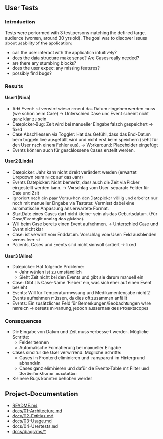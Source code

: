 ## User Tests

### Introduction
Tests were performed with 3 test persons matching the defined target audience (women, around 30 yrs old).
The goal was to discover issues about usability of the application:
- can the user interact with the application intuitively?
- does the data structure make sense? Are Cases really needed?
- are there any stumbling blocks?
- does the user expect any missing features?
- possibly find bugs?

### Results

#### User1 (Nina)
- Add Event: Ist verwirrt wieso erneut das Datum eingeben werden muss (wie schon beim Case) -> Unterschied Case und Event scheint nicht ganz klar zu sein
- Datepicker-Bug: Zeit wird bei manueller Eingabe falsch gespeichert -> fixed
- Case Abschliessen via Toggler: Hat das Gefühl, dass das End-Datum beim toggeln live ausgefüllt wird und nicht erst beim speichern (sieht für den User nach einem Fehler aus). -> Workaround: Placeholder eingefügt
- Events können auch für geschlossene Cases erstellt werden.

#### User2 (Linda)
- Datepicker: Jahr kann nicht direkt verändert werden (erwartet Dropdown beim Klick auf das Jahr)
- Events Datepicker: Nicht bemerkt, dass auch die Zeit via Picker eingestellt werden kann. -> Vorschlag vom User: separate Felder für Date und Zeit
- Ignoriert nach ein paar Versuchen den Datepicker völlig und arbeitet nur noch mit manueller Eingabe via Tastatur. Vermisst dabei eine automatische Anpassung ans erwartete Format.
- StartDate eines Cases darf nicht kleiner sein als das Geburtsdatum. (Für Case/Event gilt analog das gleiche).
- Will beim Case bereits einen Event aufnehmen. -> Unterschied Case und Event nicht klar
- Case: ist verwirrt vom Enddatum. Vorschlag vom User: Feld ausblenden wenns leer ist.
- Patients, Cases und Events sind nicht sinnvoll sortiert -> fixed

#### User3 (Aline)
- Datepicker: Hat folgende Probleme:
  - Jahr wählen ist zu umständlich
  - Sieht Zeit nicht bei den Events und gibt sie darum manuell ein
- Case: Gibt als Case-Name 'Fieber' ein, was sich eher auf einen Event bezieht
- Events: Will für Temperaturmessung und Medikamentengabe nicht 2 Events aufnehmen müssen, da dies oft zusammen anfällt
- Events: Ein zusätzliches Feld für Bemerkungen/Beobachtungen wäre hilfreich -> bereits in Planung, jedoch ausserhalb des Projektscopes

### Consequences
- Die Eingabe von Datum und Zeit muss verbessert werden. Mögliche Schritte:
  - Felder trennen
  - Automatische Formatierung bei manueller Eingabe
- Cases sind für die User verwirrend. Mögliche Schritte:
  - Cases im Frontend eliminieren und transparent im Hintergrund abhandeln
  - Cases ganz eliminieren und dafür die Events-Table mit Filter und Sortierfunktionen ausstatten
- Kleinere Bugs konnten behoben werden
 
## Project-Documentation
- [README.md](https://github.com/elafari/CAS-FEE_project2/blob/master/README.md)
- [docs/01-Architecture.md](https://github.com/elafari/CAS-FEE_project2/blob/master/docs/01-Architecture.md)
- [docs/02-Entities.md](https://github.com/elafari/CAS-FEE_project2/blob/master/docs/02-Entities.md)
- [docs/03-Usage.md](https://github.com/elafari/CAS-FEE_project2/blob/master/docs/03-Usage.md)
- docs/04-Usertests.md
- [docs/diagrams/*](https://github.com/elafari/CAS-FEE_project2/blob/master/docs/diagrams/)